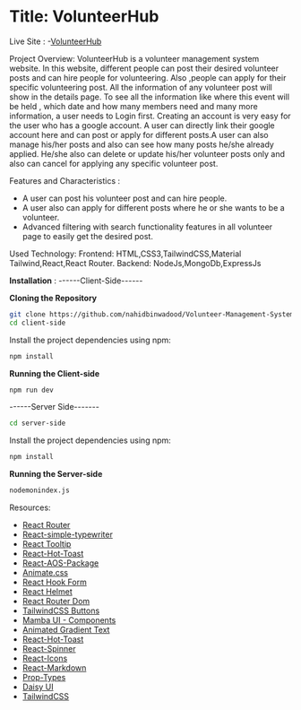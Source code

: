 # Title: VolunteerHub

Live Site : 
-[VolunteerHub](https://volunteer-management-sys-66dad.web.app)

Project Overview:
VolunteerHub is a volunteer management system website. In this website, different people can post their desired volunteer posts and can hire people for volunteering. Also ,people can apply for their specific volunteering post. All the information of any volunteer post will show in the details page. To see all the information like where this event will be held , which date and how many members need and many more information, a user needs to Login first. Creating an account is very easy for the user who has a google account. A user can directly link their google account here and can post or apply for different posts.A user can also manage his/her posts and also can see how many posts he/she already applied. He/she also can delete or update his/her volunteer posts only and also can cancel for applying any specific volunteer post.

Features and Characteristics :
- A user can post his volunteer post and can hire people.
- A user also can apply for different posts where he or she wants to be a volunteer.
- Advanced filtering with search functionality features in all volunteer page to easily get the desired post.


Used Technology:
Frontend: HTML,CSS3,TailwindCSS,Material Tailwind,React,React Router.
Backend: NodeJs,MongoDb,ExpressJs

**Installation** :
------Client-Side------

**Cloning the Repository**
```bash
git clone https://github.com/nahidbinwadood/Volunteer-Management-System.git
cd client-side
```

Install the project dependencies using npm:

```bash
npm install
```

**Running the Client-side**

```bash
npm run dev
```

------Server Side-------
```bash
cd server-side
```

Install the project dependencies using npm:

```bash
npm install
```

**Running the Server-side**

```bash
nodemonindex.js
```
Resources:
- [React Router](https://reactrouter.com/en/main)
- [React-simple-typewriter](https://www.npmjs.com/package/react-simple-typewriter)
- [React Tooltip](https://react-tooltip.com/)
- [React-Hot-Toast](https://react-hot-toast.com/)
- [React-AOS-Package](https://michalsnik.github.io/aos/)
- [Animate.css](https://animate.style/)
- [React Hook Form](https://react-hook-form.com/)
- [React Helmet](https://www.npmjs.com/package/react-helmet-async)
- [React Router Dom](https://reactrouter.com/en/main)
- [TailwindCSS Buttons](https://devdojo.com/tailwindcss/buttons)
- [Mamba UI - Components](https://mambaui.com/components)
- [Animated Gradient Text](https://www.andrealves.dev/blog/how-to-make-an-animated-gradient-text-with-tailwindcss/)
- [React-Hot-Toast](https://react-hot-toast.com/)
- [React-Spinner](https://www.npmjs.com/package/react-spinners)
- [React-Icons](https://react-icons.github.io/react-icons/)
- [React-Markdown](https://www.npmjs.com/package/react-markdown)
- [Prop-Types](https://www.npmjs.com/package/prop-types)
- [Daisy UI](https://daisyui.com/)
- [TailwindCSS](https://tailwindcss.com/)
